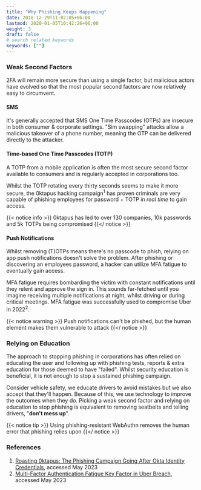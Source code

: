 ```yaml
---
title: "Why Phishing Keeps Happening"
date: 2018-12-29T11:02:05+06:00
lastmod: 2020-01-05T10:42:26+06:00
weight: 3
draft: false
# search related keywords
keywords: [""]
---
```


### Weak Second Factors

2FA will remain more secure than using a single factor, but malicious actors have evolved so that the most popular second factors are now relatively easy to circumvent.

#### SMS

It's generally accepted that SMS One Time Passcodes (OTPs) are insecure in both consumer & corporate settings. "Sim swapping" attacks allow a malicious takeover of a phone number, meaning the OTP can be delivered directly to the attacker.

#### Time-based One Time Passcodes (TOTP)

A TOTP from a mobile application is often the most secure second factor available to consumers and is regularly accepted in corporations too.

Whilst the TOTP rotating every thirty seconds seems to make it more secure, the 0ktapus hacking campaign<sup>1</sup> has proven criminals are very capable of phishing employees for password + TOTP _in real time_ to gain access.

{{< notice info >}}
  0ktapus has led to over 130 companies, 10k passwords and 5k TOTPs being compromised
{{</ notice >}}

#### Push Notifications

Whilst removing (T)OTPs means there's no passcode to phish, relying on app push notifications doesn't solve the problem. After phishing or discovering an employees password, a hacker can utilize MFA fatigue to eventually gain access.

MFA fatigue requires bombarding the victim with constant notifications until they relent and approve the sign in. This sounds far-fetched until you imagine receiving multiple notifications at night, whilst driving or during critical meetings. MFA fatigue was successfully used to compromise Uber in 2022<sup>2</sup>.

{{< notice warning >}}
  Push notifications can't be phished, but the human element makes them vulnerable to attack
{{</ notice >}}

### Relying on Education

The approach to stopping phishing in corporations has often relied on educating the user and following up with phishing tests, reports & extra education for those deemed to have "failed". Whilst security education is beneficial, it is not enough to stop a sustained phishing campaign.

Consider vehicle safety, we educate drivers to avoid mistakes but we also accept that they'll happen. Because of this, we use technology to improve the outcomes when they do. Picking a weak second factor and relying on education to stop phishing is equivalent to removing seatbelts and telling drivers, "**don't mess up**".

{{< notice tip >}}
  Using phishing-resistant WebAuthn removes the human error that phishing relies upon
{{</ notice >}}

### References

1. [Roasting 0ktapus: The Phishing Campaign Going After Okta Identity Credentials](https://www.group-ib.com/blog/0ktapus/), accessed May 2023
1. [Multi-Factor Authentication Fatigue Key Factor in Uber Breach](https://www.infoq.com/news/2022/09/Uber-breach-mfa-fatigue/), accessed May 2023